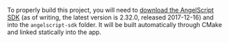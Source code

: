 To properly build this project, you will need to [download the AngelScript SDK](http://www.angelcode.com/angelscript/downloads.html) (as of writing, the latest version is 2.32.0, released 2017-12-16) and into the `angelscript-sdk` folder. It will be built automatically through CMake and linked statically into the app.